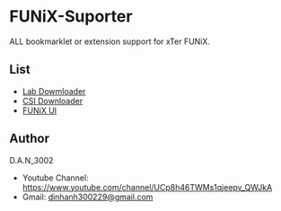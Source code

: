 # FUNiX-Suporter
ALL bookmarklet or extension support for xTer FUNiX.
## List

* [Lab Dowmloader](https://github.com/DAN3002/FUNiX-Supporter/tree/master/Lab%20Downloader)
* [CSI Downloader](https://github.com/DAN3002/FUNiX-Supporter/tree/master/CSI%20Downloader)
* [FUNiX UI](https://github.com/DAN3002/FUNiX-Supporter/tree/master/Funix%20UI)

## Author
D.A.N_3002

* Youtube Channel: https://www.youtube.com/channel/UCp8h46TWMs1qjeepv_QWJkA
* Gmail: dinhanh300229@gmail.com
